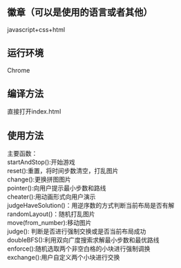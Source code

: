 ## 徽章（可以是使用的语言或者其他）  
javascript+css+html  
## 运行环境  
Chrome
## 编译方法  
直接打开index.html
## 使用方法  
主要函数：  
startAndStop():开始游戏  
reset():重置，将时间步数清空，打乱图片  
change():更换拼图图片  
pointer():向用户提示最小步数和路线  
cheater():用动画形式向用户演示  
judgeHaveSolution()：用逆序数的方式判断当前布局是否有解  
randomLayout()：随机打乱图片  
move(from_number):移动图片  
judge(): 判断是否进行强制交换或是否当前布局成功  
doubleBFS():利用双向广度搜索求解最小步数和最优路线  
enforce():随机选取两个非空白格的小块进行强制调换  
exchange():用户自定义两个小块进行交换
